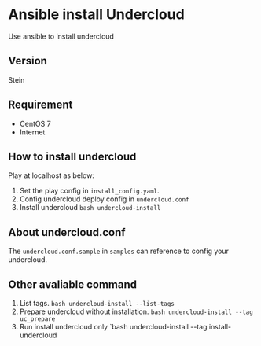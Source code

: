 # Ansible install Undercloud
Use ansible to install undercloud

## Version
Stein

## Requirement
* CentOS 7
* Internet

## How to install undercloud
Play at localhost as below:
1. Set the play config in `install_config.yaml`.
2. Config undercloud deploy config in `undercloud.conf`
2. Install undercloud `bash undercloud-install`

## About undercloud.conf
The `undercloud.conf.sample` in `samples` can reference to config your
undercloud.

## Other avaliable command
1. List tags.
`bash undercloud-install --list-tags`
2. Prepare undercloud without installation.
`bash undercloud-install --tag uc_prepare`
3. Run install undercloud only
`bash undercloud-install --tag install-undercloud
